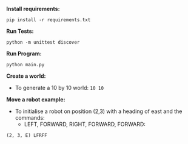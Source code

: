 **Install requirements:**

`pip install -r requirements.txt`

**Run Tests:**

`python -m unittest discover`

**Run Program:**

`python main.py`

**Create a world:**
- To generate a 10 by 10 world:
  `10 10 `

**Move a robot example:**
- To initialise a robot on position (2,3) with a heading of east and the commands:
  - LEFT, FORWARD, RIGHT, FORWARD, FORWARD:

`(2, 3, E) LFRFF `